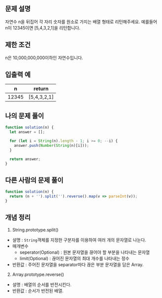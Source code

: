 ## 문제 설명
자연수 n을 뒤집어 각 자리 숫자를 원소로 가지는 배열 형태로 리턴해주세요. 예를들어 n이 12345이면 [5,4,3,2,1]을 리턴합니다.

## 제한 조건
n은 10,000,000,000이하인 자연수입니다.

## 입출력 예
|n|return|
|-|------|
|12345|[5,4,3,2,1]|

## 나의 문제 풀이
```javascript
function solution(n) {
  let answer = [];

  for (let i = String(n).length - 1; i >= 0; --i) {
    answer.push(Number(String(n)[i]));
  }

  return answer;
}
```

## 다른 사람의 문제 풀이
```javascript
function solution(n) {
  return (n + '').split('').reverse().map(v => parseInt(v));
}
``` 

## 개념 정리
1. String.prototype.split()
- 설명 : `String`객체를 지정한 구분자를 이용하여 여러 개의 문자열로 나눈다.
- 매개변수
  - seperator(Optional) : 원본 문자열을 끊어야 할 부분을 나타내는 문자열
  - limit(Optional) : 끊어진 문자열의 최대 개수를 나타내는 정수
- 반환값 : 주어진 문자열을 separator마다 끊은 부분 문자열을 담은 Array.

2. Array.prototype.reverse()
- 설명 : 배열의 순서를 반전시킨다.
- 반환값 : 순서가 반전된 배열.
